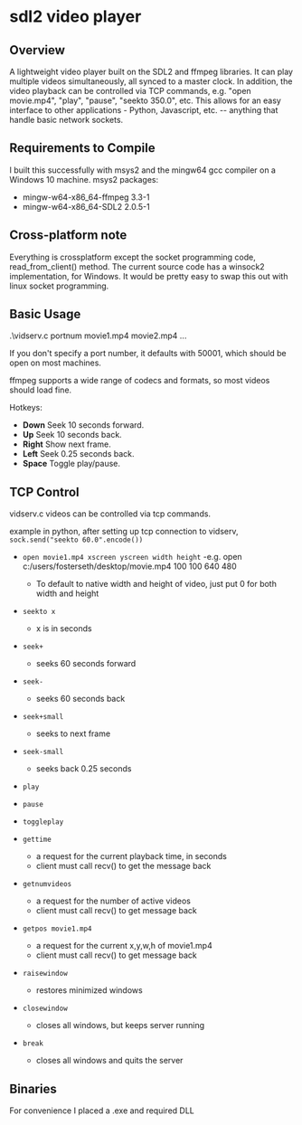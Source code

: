 # sdl2 video player

## Overview
A lightweight video player built on the SDL2 and ffmpeg libraries. It can play multiple videos simultaneously, all synced to a master clock.
In addition, the video playback can be controlled via TCP commands, e.g. "open movie.mp4", "play", "pause", "seekto 350.0", etc.
This allows for an easy interface to other applications - Python, Javascript, etc. -- anything that handle basic network sockets.

## Requirements to Compile
I built this successfully with msys2 and the mingw64 gcc compiler on a Windows 10 machine.
msys2 packages:
- mingw-w64-x86_64-ffmpeg 3.3-1
- mingw-w64-x86_64-SDL2 2.0.5-1

## Cross-platform note
Everything is crossplatform except the socket programming code, read_from_client() method. The current source code has a winsock2 implementation, for Windows. It would be pretty easy to swap this out with linux socket programming.

## Basic Usage
.\vidserv.c portnum movie1.mp4 movie2.mp4 ...

If you don't specify a port number, it defaults with 50001, which should be open on most machines.

ffmpeg supports a wide range of codecs and formats, so most videos should load fine.

Hotkeys:
- __Down__  Seek 10 seconds forward.
- __Up__     Seek 10 seconds back.
- __Right__     Show next frame.
- __Left__  Seek 0.25 seconds back.
- __Space__     Toggle play/pause.

## TCP Control

vidserv.c videos can be controlled via tcp commands.

example in python, after setting up tcp connection to vidserv,
    `sock.send("seekto 60.0".encode())`

- `open movie1.mp4 xscreen yscreen width height`
    -e.g. open c:/users/fosterseth/desktop/movie.mp4 100 100 640 480
    - To default to native width and height of video, just put 0 for both width and height
    
- `seekto x`
    - x is in seconds
 
- `seek+`
    - seeks 60 seconds forward
    
- `seek-`
    - seeks 60 seconds back
    
- `seek+small`
    - seeks to next frame
 
- `seek-small`
    - seeks back 0.25 seconds
    
- `play`

- `pause`

- `toggleplay`
    
- `gettime`
    - a request for the current playback time, in seconds
    - client must call recv() to get the message back

- `getnumvideos`
    - a request for the number of active videos
    - client must call recv() to get message back
    
- `getpos movie1.mp4`
    - a request for the current x,y,w,h of movie1.mp4
    - client must call recv() to get message back
    
- `raisewindow`
    - restores minimized windows
    
- `closewindow`
    - closes all windows, but keeps server running
    
- `break`
    - closes all windows and quits the server
 
 
## Binaries
For convenience I placed a .exe and required DLL 
